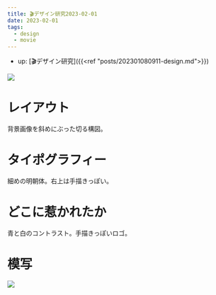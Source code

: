 ```yaml
---
title: 🎬デザイン研究2023-02-01
date: 2023-02-01
tags:
  - design
  - movie
---
```


- up: [🎬デザイン研究]({{<ref "posts/202301080911-design.md">}})

![](https://www.alinco.shop/wp-content/uploads/2023/02/3251ba55d611e8b8034295bf604cd83f.png)

# レイアウト
背景画像を斜めにぶった切る構図。  

# タイポグラフィー
細めの明朝体。右上は手描きっぽい。  

# どこに惹かれたか
青と白のコントラスト。手描きっぽいロゴ。  

# 模写
![](https://www.alinco.shop/wp-content/uploads/2023/02/2023-02-01.png)